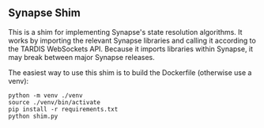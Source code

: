 ## Synapse Shim

This is a shim for implementing Synapse's state resolution algorithms. It works by importing the relevant
Synapse libraries and calling it according to the TARDIS WebSockets API. Because it imports libraries within
Synapse, it may break between major Synapse releases.

The easiest way to use this shim is to build the Dockerfile (otherwise use a venv):

```
python -m venv ./venv
source ./venv/bin/activate
pip install -r requirements.txt
python shim.py
```